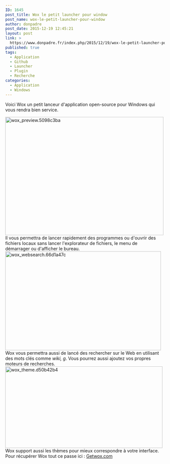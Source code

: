 ```yaml
---
ID: 1645
post_title: Wox le petit launcher pour window
post_name: wox-le-petit-launcher-pour-window
author: donpadre
post_date: 2015-12-19 12:45:21
layout: post
link: >
  https://www.donpadre.fr/index.php/2015/12/19/wox-le-petit-launcher-pour-window/
published: true
tags:
  - Application
  - Github
  - Launcher
  - Plugin
  - Recherche
categories:
  - Application
  - Windows
---
```

Voici Wox un petit lanceur d'application open-source pour Windows qui vous rendra bien service. <!--more-->

<img class=" size-full wp-image-1813 aligncenter" src="http://www.donpadre.fr/wp-content/uploads/2015/12/wox_preview.5098c3ba.jpg" alt="wox_preview.5098c3ba" width="500" height="374" /> Il vous permettra de lancer rapidement des programmes ou d'ouvrir des fichiers locaux sans lancer l'explorateur de fichiers, le menu de démarrager ou d'afficher le bureau. <img class=" wp-image-1842 aligncenter" src="http://www.donpadre.fr/wp-content/uploads/2015/12/wox_websearch.66d1a47c.jpg" alt="wox_websearch.66d1a47c" width="492" height="313" /> Wox vous permettra aussi de lancé des rechercher sur le Web en utilisant des mots clés comme *wiki, g*. Vous pourrez aussi ajoutez vos propres moteurs de recherches. <img class=" wp-image-1841 aligncenter" src="http://www.donpadre.fr/wp-content/uploads/2015/12/wox_theme.d50b42b4.jpg" alt="wox_theme.d50b42b4" width="497" height="258" /> Wox support aussi les thèmes pour mieux correspondre à votre interface. Pour récupérer Wox tout ce passe ici : [Getwox.com][1]

 [1]: http://www.getwox.com/